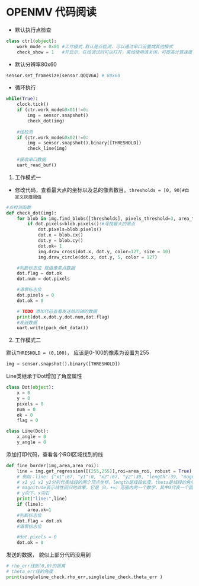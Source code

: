# OPENMV 代码阅读

* 默认执行点检查
```python
class ctrl(object):
    work_mode = 0x01 #工作模式.默认是点检测，可以通过串口设置成其他模式
    check_show = 1   #开显示，在线调试时可以打开，离线使用请关闭，可提高计算速度
```

* 默认分辨率80x60
```python
sensor.set_framesize(sensor.QQQVGA) # 80x60
```

* 循环执行
```python
while(True):
    clock.tick()
    if (ctr.work_mode&0x01)!=0:
        img = sensor.snapshot()
        check_dot(img)
    
    #线检测
    if (ctr.work_mode&0x02)!=0:
        img = sensor.snapshot().binary([THRESHOLD])
        check_line(img)
     
    #接收串口数据
    uart_read_buf()
```

1. 工作模式一

* 修改代码，查看最大点的坐标以及总的像素数目。`thresholds = [0, 90]#自定义灰度阈值`
```python
#点检测函数
def check_dot(img):
    for blob in img.find_blobs([thresholds], pixels_threshold=3, area_threshold=3, merge=True, margin=5):
        if dot.pixels<blob.pixels():#寻找最大的黑点
            dot.pixels=blob.pixels()
            dot.x = blob.cx()
            dot.y = blob.cy()
            dot.ok= 1
            img.draw_cross(dot.x, dot.y, color=127, size = 10)
            img.draw_circle(dot.x, dot.y, 5, color = 127)

    #判断标志位 赋值像素点数据
    dot.flag = dot.ok
    dot.num = dot.pixels

    #清零标志位
    dot.pixels = 0
    dot.ok = 0

    # TODO 添加代码查看发送给四轴的数据
    print(dot.x,dot.y,dot.num,dot.flag)
    #发送数据
    uart.write(pack_dot_data())
```

2. 工作模式二

默认`THRESHOLD = (0,100)`， 应该是0-100的像素为设置为255
```python
img = sensor.snapshot().binary([THRESHOLD])
```

Line类继承于Dot增加了角度属性
```python
class Dot(object):
    x = 0
    y = 0
    pixels = 0
    num = 0
    ok = 0
    flag = 0

class Line(Dot):
    x_angle = 0
    y_angle = 0
```

添加打印代码，查看各个ROI区域找到的线
```python
def fine_border(img,area,area_roi):
    line = img.get_regression([(255,255)],roi=area_roi, robust = True)
    # 例如：line: {"x1":67, "y1":0, "x2":67, "y2":39, "length":39, "magnitude":12, "theta":0, "rho":67}
    # x1 y1 x2 y2分别代表线段的两个顶点坐标，length是线段长度，theta是线段的角度。
    # magnitude表示线性回归的效果，它是（0，+∞）范围内的一个数字，其中0代表一个圆。如果场景线性回归的越好，这个值越大。
    # y向下，x向右
    print("line:",line)
    if (line):
        area.ok=1
    #判断标志位
    dot.flag = dot.ok
    #清零标志位

    #dot.pixels = 0
    dot.ok = 0
```

发送的数据， 貌似上部分代码没用到
```python
# rho_err线到(0,0)的距离
# theta_err线的角度
print(singleline_check.rho_err,singleline_check.theta_err )
```